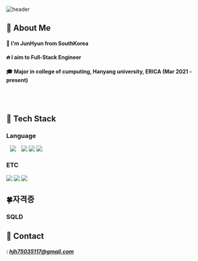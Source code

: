 ![header](https://capsule-render.vercel.app/api?type=waving&color=gradient&height=300&section=header&text=Welcome%20to%20Jhyun02's%20GitHUb%20%F0%9F%A4%97&fontSize=50)
<!--
**Jhyun02/Jhyun02** is a ✨ _special_ ✨ repository because its `README.md` (this file) appears on your GitHub profile.
<div>
  <!--Body-->
  
  ## 👀 About Me
  #### :raising_hand: I'm JunHyun from SouthKorea
  #### :fire: I aim to Full-Stack Engineer 
  #### :mortar_board: Major in college of cumputing, Hanyang university, ERICA   (Mar 2021 - present)
                  
  <br/>
  <br/>
  
  ## 🧱 Tech Stack
  ### Language
  <!--Python-->
  <img src="https://img.shields.io/badge/Java-007396?style=flat-square&logo=Java&logoColor=white" style="height : auto; margin-left : 10px; margin-right : 10px;"/> <img src="https://img.shields.io/badge/Python-3776AB?style=flat-square&logo=Python&logoColor=white"/> <img src="https://img.shields.io/badge/c-A8B9CC?style=flat-square&logo=c&logoColor=white"/>   <img src="https://img.shields.io/badge/kotlin-7F52FF?style=flat-square&logo=kotlin&logoColor=white"/>
<br/>

  
  ### ETC
  <!--Postgresql-->
  <img src="https://img.shields.io/badge/postgresql-4169E1?style=flat-square&logo=postgresql&logoColor=white"/>
  <!--Slack-->
  <img src="https://img.shields.io/badge/Slack-4A154B?style=flat-square&logo=Slack&logoColor=white"/>
  <!--Notion-->
  <img src="https://img.shields.io/badge/notion-000000?style=flat-square&logo=notion&logoColor=white"/>
  <br/>

  ## 🍀자격증
  ### SQLD


  ## :email: Contact
  ##### : hjh75035117@gmail.com
